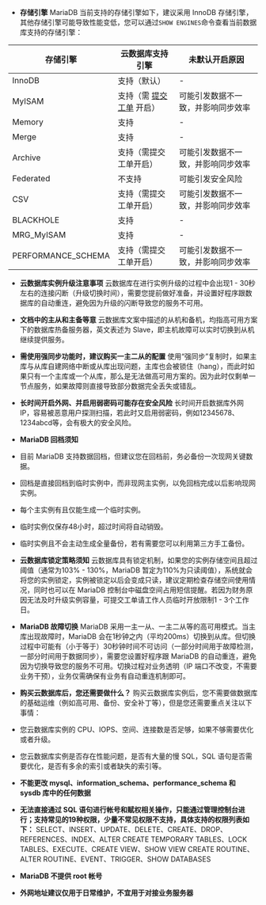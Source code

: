 - **存储引擎**
MariaDB 当前支持的存储引擎如下，建议采用 InnoDB 存储引擎，其他存储引擎可能导致性能变低，您可以通过`SHOW ENGINES`命令查看当前数据库支持的存储引擎：

| 存储引擎           | 云数据库支持引擎   | 未默认开启原因                     |
| ------------------ | ------------------ | ---------------------------------- |
| InnoDB             | 支持（默认）       | -                                   |
| MyISAM             | 支持（需 [提交工单](https://console.cloud.tencent.com/workorder/category) 开启） | 可能引发数据不一致，并影响同步效率 |
| Memory             | 支持               |  -                                  |
| Merge              | 支持               |   -                                 |
| Archive            | 支持（需提交工单开启） | 可能引发数据不一致，并影响同步效率 |
| Federated          | 不支持             | 可能引发安全风险                 |
| CSV                | 支持（需提交工单开启） | 可能引发数据不一致，并影响同步效率 |
| BLACKHOLE          | 支持               |  -                                  |
| MRG_MyISAM         | 支持               |   -                                 |
| PERFORMANCE_SCHEMA | 支持（需提交工单开启） | 可能引发数据不一致，并影响同步效率 |


- **云数据库实例升级注意事项**
云数据库在进行实例升级的过程中会出现1 - 30秒左右的连接闪断（升级切换时间），需要您提前做好准备，并设置好程序跟数据库的自动重连，避免因为升级的闪断导致您的服务不可用。

- **文档中的主从和主备等意**
云数据库文案中描述的从机和备机，均指高可用方案下的数据库热备服务器，英文表述为 Slave，即主机故障可以实时切换到从机继续提供服务。

- **需使用强同步功能时，建议购买一主二从的配置**
使用“强同步”复制时，如果主库与从库自建网络中断或从库出现问题，主库也会被锁住（hang），而此时如果只有一个主库或一个从库，那么是无法做高可用方案的。因为此时仅剩单一节点服务，如果故障则直接导致部分数据完全丢失或错乱。
 
- **长时间开启外网、并启用弱密码可能存在安全风险**
长时间开启数据库外网 IP，容易被恶意用户探测扫描，若此时又启用弱密码，例如12345678、1234abcd等，会有极大的安全风险。

- **MariaDB 回档须知**
 - 目前 MariaDB 支持数据回档，但建议您在回档前，务必备份一次现网关键数据。
 - 回档是直接回档到临时实例中，而非现网主实例，以免回档完成以后影响现网实例。
 - 每个主实例有且仅能生成一个临时实例。
 - 临时实例仅保存48小时，超过时间将自动销毁。
 - 临时实例且不会主动生成全量备份，若有需要您可以利用第三方手工备份。

- **云数据库锁定策略须知**
云数据库具有锁定机制，如果您的实例存储空间且超过阈值（通常为103% - 130%，MariaDB 暂定为110%为只读阈值），系统就会将您的实例锁定，实例被锁定以后会变成只读，建议定期检查存储空间使用情况，同时也可以在 MariaDB 控制台中磁盘空间占用短信提醒。若因为财务原因无法及时升级实例容量，可提交工单请工作人员临时开放限制1 - 3个工作日。

- **MariaDB 故障切换**
MariaDB 采用一主一从、一主二从等的高可用模式。当主库出现故障时，MariaDB 会在1秒钟之内（平均200ms）切换到从库。但切换过程中可能有（小于等于）30秒钟时间不可访问（一部分时间用于故障检测，一部分时间用于数据同步），需要您设置好程序跟 MariaDB 的自动重连，避免因为切换导致您的服务不可用。切换过程对业务透明（IP 端口不改变，不需要业务干预），业务仅需确保有业务有自动重连机制即可。

- **购买云数据库后，您还需要做什么？**
购买云数据库实例后，您不需要做数据库的基础运维（例如高可用、备份、安全补丁等），但是您还需要重点关注以下事情：
 - 您云数据库实例的 CPU、IOPS、空间、连接数是否足够，如果不够需要优化或者升级。
 - 您云数据库实例是否存在性能问题，是否有大量的慢 SQL，SQL 语句是否需要优化，是否有多余的索引或者缺失的索引等。

- **不能更改 mysql、information_schema、performance_schema 和 sysdb 库中的任何数据**

- **无法直接通过 SQL 语句进行帐号和赋权相关操作，只能通过管理控制台进行；支持常见的19种权限，少量不常见权限不支持，具体支持的权限列表如下：**
SELECT、INSERT、UPDATE、DELETE、CREATE、DROP、REFERENCES、INDEX、ALTER
CREATE TEMPORARY TABLES、LOCK TABLES、EXECUTE、CREATE VIEW、SHOW VIEW
CREATE ROUTINE、ALTER ROUTINE、EVENT、TRIGGER、SHOW DATABASES

- **MariaDB 不提供 root 帐号**

- **外网地址建议仅用于日常维护，不宜用于对接业务服务器**

